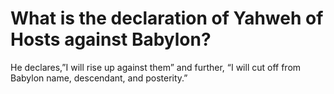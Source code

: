 # What is the declaration of Yahweh of Hosts against Babylon?

He declares,”I will rise up against them” and further, “I will cut off from Babylon name, descendant, and posterity.”
